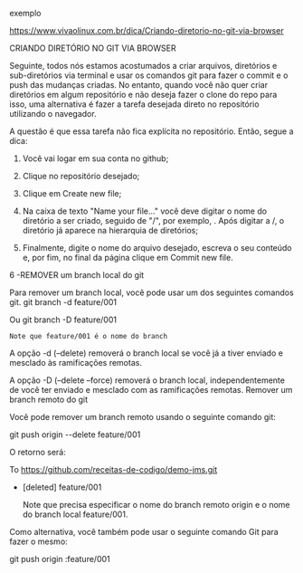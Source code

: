 exemplo 

https://www.vivaolinux.com.br/dica/Criando-diretorio-no-git-via-browser

CRIANDO DIRETÓRIO NO GIT VIA BROWSER



 

Seguinte, todos nós estamos acostumados a criar arquivos, diretórios e sub-diretórios via terminal e usar os comandos git para fazer o commit e o push das mudanças criadas. No entanto, quando você não quer criar diretórios em algum repositório e não deseja fazer o clone do repo para isso, uma alternativa é fazer a tarefa desejada direto no repositório utilizando o navegador. 

A questão é que essa tarefa não fica explícita no repositório. Então, segue a dica: 

1. Você vai logar em sua conta no github; 

2. Clique no repositório desejado; 

3. Clique em Create new file; 

4. Na caixa de texto "Name your file..." você deve digitar o nome do diretório a ser criado, seguido de "/", por exemplo, <mydir/>. Após digitar a /, o diretório já aparece na hierarquia de diretórios; 

5. Finalmente, digite o nome do arquivo desejado, escreva o seu conteúdo e, por fim, no final da página clique em Commit new file. 


6 -REMOVER um branch local do git

Para remover um branch local, você pode usar um dos seguintes comandos git.
git branch -d feature/001

Ou
git branch -D feature/001

    Note que feature/001 é o nome do branch 

A opção -d (–delete) removerá o branch local se você já a tiver enviado e mesclado às ramificações remotas.

A opção -D (–delete –force) removerá o branch local, independentemente de você ter enviado e mesclado com as ramificações remotas.
Remover um branch remoto do git

Você pode remover um branch remoto usando o seguinte comando git:

git push origin --delete feature/001

O retorno será:

To https://github.com/receitas-de-codigo/demo-jms.git
 - [deleted]         feature/001

    Note que precisa especificar o nome do branch remoto origin e o nome do branch local feature/001.

Como alternativa, você também pode usar o seguinte comando Git para fazer o mesmo:

git push origin :feature/001
